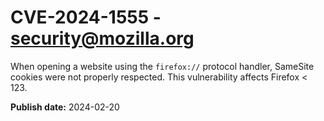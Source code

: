 # CVE-2024-1555 - security@mozilla.org

When opening a website using the `firefox://` protocol handler, SameSite cookies were not properly respected. This vulnerability affects Firefox < 123.

**Publish date:** 2024-02-20
